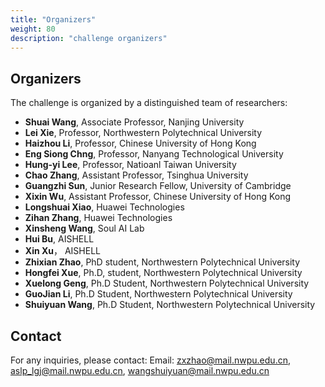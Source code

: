 ```yaml
---
title: "Organizers"
weight: 80
description: "challenge organizers"
---
```



## Organizers

The challenge is organized by a distinguished team of researchers:
- **Shuai Wang**, Associate Professor, Nanjing University
- **Lei Xie**, Professor, Northwestern Polytechnical University
- **Haizhou Li**, Professor, Chinese University of Hong Kong
- **Eng Siong Chng**, Professor, Nanyang Technological University
- **Hung-yi Lee**, Professor, Natioanl Taiwan University
- **Chao Zhang**, Assistant Professor, Tsinghua University
- **Guangzhi Sun**, Junior Research Fellow, University of Cambridge
- **Xixin Wu**, Assistant Professor, Chinese University of Hong Kong
- **Longshuai Xiao**, Huawei Technologies
- **Zihan Zhang**, Huawei Technologies
- **Xinsheng Wang**, Soul AI Lab
- **Hui Bu**, AISHELL
- **Xin Xu**， AISHELL
- **Zhixian Zhao**, PhD student, Northwestern Polytechnical University
- **Hongfei Xue**, Ph.D, student, Northwestern Polytechnical University
- **Xuelong Geng**, Ph.D Student, Northwestern Polytechnical University
- **GuoJian Li**, Ph.D Student, Northwestern Polytechnical University
- **Shuiyuan Wang**, Ph.D Student, Northwestern Polytechnical University

## Contact

For any inquiries, please contact:
Email: zxzhao@mail.nwpu.edu.cn, aslp_lgj@mail.nwpu.edu.cn, wangshuiyuan@mail.nwpu.edu.cn